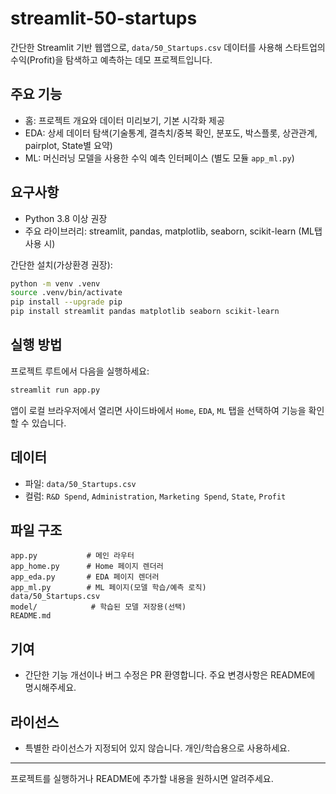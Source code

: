 # streamlit-50-startups

간단한 Streamlit 기반 웹앱으로, `data/50_Startups.csv` 데이터를 사용해 스타트업의 수익(Profit)을 탐색하고 예측하는 데모 프로젝트입니다.

## 주요 기능
- 홈: 프로젝트 개요와 데이터 미리보기, 기본 시각화 제공
- EDA: 상세 데이터 탐색(기술통계, 결측치/중복 확인, 분포도, 박스플롯, 상관관계, pairplot, State별 요약)
- ML: 머신러닝 모델을 사용한 수익 예측 인터페이스 (별도 모듈 `app_ml.py`)

## 요구사항
- Python 3.8 이상 권장
- 주요 라이브러리: streamlit, pandas, matplotlib, seaborn, scikit-learn (ML탭 사용 시)

간단한 설치(가상환경 권장):

```bash
python -m venv .venv
source .venv/bin/activate
pip install --upgrade pip
pip install streamlit pandas matplotlib seaborn scikit-learn
```

## 실행 방법

프로젝트 루트에서 다음을 실행하세요:

```bash
streamlit run app.py
```

앱이 로컬 브라우저에서 열리면 사이드바에서 `Home`, `EDA`, `ML` 탭을 선택하여 기능을 확인할 수 있습니다.

## 데이터
- 파일: `data/50_Startups.csv`
- 컬럼: `R&D Spend`, `Administration`, `Marketing Spend`, `State`, `Profit`

## 파일 구조

```
app.py           # 메인 라우터
app_home.py      # Home 페이지 렌더러
app_eda.py       # EDA 페이지 렌더러
app_ml.py        # ML 페이지(모델 학습/예측 로직)
data/50_Startups.csv
model/            # 학습된 모델 저장용(선택)
README.md
```

## 기여
- 간단한 기능 개선이나 버그 수정은 PR 환영합니다. 주요 변경사항은 README에 명시해주세요.

## 라이선스
- 특별한 라이선스가 지정되어 있지 않습니다. 개인/학습용으로 사용하세요.

---
프로젝트를 실행하거나 README에 추가할 내용을 원하시면 알려주세요.
